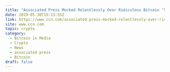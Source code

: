 ```yaml
---
title: "Associated Press Mocked Relentlessly Over Ridiculous Bitcoin ‘Style’ Rules"
date: 2019-05-30T15:13:55Z
link: https://www.ccn.com/associated-press-mocked-relentlessly-over-ridiculous-bitcoin-style-rules?utm_medium=RSS&utm_source=hune
site: www.ccn.com
topic: crypto
category:
  - Bitcoin in Media
  - Crypto
  - News
  - associated press
  - Bitcoin
draft: false
---
```

